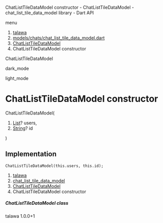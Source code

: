 




ChatListTileDataModel constructor - ChatListTileDataModel - chat\_list\_tile\_data\_model library - Dart API







menu

1. [talawa](../../index.html)
2. [models/chats/chat\_list\_tile\_data\_model.dart](../../file-___home_harshil_Desktop_open-source_palisadoes_talawa_lib_models_chats_chat_list_tile_data_model/)
3. [ChatListTileDataModel](../../file-___home_harshil_Desktop_open-source_palisadoes_talawa_lib_models_chats_chat_list_tile_data_model/ChatListTileDataModel-class.html)
4. ChatListTileDataModel constructor

ChatListTileDataModel


dark\_mode

light\_mode




# ChatListTileDataModel constructor


ChatListTileDataModel(

1. [List](https://api.flutter.dev/flutter/dart-core/List-class.html)? users,
2. [String](https://api.flutter.dev/flutter/dart-core/String-class.html)? id

)

## Implementation

```
ChatListTileDataModel(this.users, this.id);
```

 


1. [talawa](../../index.html)
2. [chat\_list\_tile\_data\_model](../../file-___home_harshil_Desktop_open-source_palisadoes_talawa_lib_models_chats_chat_list_tile_data_model/)
3. [ChatListTileDataModel](../../file-___home_harshil_Desktop_open-source_palisadoes_talawa_lib_models_chats_chat_list_tile_data_model/ChatListTileDataModel-class.html)
4. ChatListTileDataModel constructor

##### ChatListTileDataModel class





talawa
1.0.0+1






